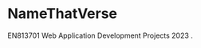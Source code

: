 # NameThatVerse

  EN813701 Web Application Development Projects 2023
  <WAD23-05>. <NameThatVerse>
